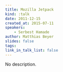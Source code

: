 ```yaml
---
title: Mozilla Jetpack
kind: :talk
date: 2011-12-15
created_at: 2015-07-11
speakers:
    - Serbest Hamade
author: Matthias Beyer
slides: false
tags:
link_in_talk_list: false
---
```


No description.
